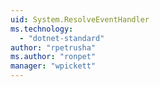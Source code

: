 ```yaml
---
uid: System.ResolveEventHandler
ms.technology: 
  - "dotnet-standard"
author: "rpetrusha"
ms.author: "ronpet"
manager: "wpickett"
---
```

